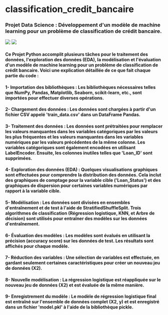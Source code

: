 # classification_credit_bancaire
### Projet Data Science : Développement d'un modèle de machine learning pour un problème de classification de crédit bancaire.

<img src="https://github.com/sohaibtemsa/classification_credit_bancaire/blob/main/deploimment1.png">
<img src="https://github.com/sohaibtemsa/classification_credit_bancaire/blob/main/deploimment2.png">

#### Ce Projet Python accomplit plusieurs tâches pour le traitement des données, l'exploration des données (EDA), la modélisation et l'évaluation d'un modèle de machine learning pour un problème de classification de crédit bancaire. Voici une explication détaillée de ce que fait chaque partie du code :

#### 1- Importation des bibliothèques : Les bibliothèques nécessaires telles que NumPy, Pandas, Matplotlib, Seaborn, scikit-learn, etc., sont importées pour effectuer diverses opérations.

#### 2- Chargement des données : Les données sont chargées à partir d'un fichier CSV appelé 'train_data.csv' dans un DataFrame Pandas.

#### 3- Traitement des données : Les données sont prétraitées pour remplacer les valeurs manquantes dans les variables catégoriques par les valeurs les plus fréquentes et les valeurs manquantes dans les variables numériques par les valeurs précédentes de la même colonne. Les variables catégoriques sont également encodées en utilisant LabelEncoder. Ensuite, les colonnes inutiles telles que 'Loan_ID' sont supprimées.

#### 4- Exploration des données (EDA) : Quelques visualisations graphiques sont effectuées pour comprendre la distribution des données. Cela inclut des graphiques de comptage pour la variable cible ('Loan_Status') et des graphiques de dispersion pour certaines variables numériques par rapport à la variable cible.

#### 5- Modélisation : Les données sont divisées en ensembles d'entraînement et de test à l'aide de StratifiedShuffleSplit. Trois algorithmes de classification (Régression logistique, KNN, et Arbre de décision) sont utilisés pour entraîner des modèles sur les données d'entraînement.

#### 6- Évaluation des modèles : Les modèles sont évalués en utilisant la précision (accuracy score) sur les données de test. Les résultats sont affichés pour chaque modèle.

#### 7- Réduction des variables : Une sélection de variables est effectuée, en gardant seulement certaines caractéristiques pour créer un nouveau jeu de données (X2).

#### 8- Nouvelle modélisation : La régression logistique est réappliquée sur le nouveau jeu de données (X2) et est évaluée de la même manière.

#### 9- Enregistrement du modèle : Le modèle de régression logistique final est entraîné sur l'ensemble de données complet (X2, y) et est enregistré dans un fichier 'model.pkl' à l'aide de la bibliothèque pickle.
